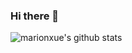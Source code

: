 ### Hi there 👋
![marionxue's github stats](https://github-readme-stats.vercel.app/api?username=zach030&theme=radical)

